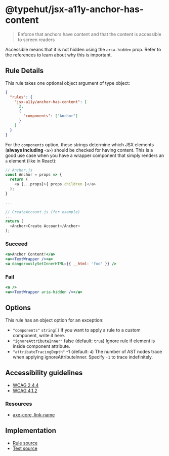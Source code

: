 # @typehut/jsx-a11y-anchor-has-content

> Enforce that anchors have content and that the content is accessible to screen readers

Accessible means that it is not hidden using the `aria-hidden` prop. Refer to the references to learn about why this is important.

## Rule Details

This rule takes one optional object argument of type object:

```json
{
  "rules": {
    "jsx-a11y/anchor-has-content": [
      2,
      {
        "components": ["Anchor"]
      }
    ]
  }
}
```

For the `components` option, these strings determine which JSX elements (**always including** `<a>`) should be checked for having content. This is a good use case when you have a wrapper component that simply renders an `a` element (like in React):

```js
// Anchor.js
const Anchor = props => {
  return (
    <a {...props}>{ props.children }</a>
  );
}

...

// CreateAccount.js (for example)
...
return (
  <Anchor>Create Account</Anchor>
);
```

### Succeed

```jsx
<a>Anchor Content!</a>
<a><TextWrapper /><a>
<a dangerouslySetInnerHTML={{ __html: 'foo' }} />
```

### Fail

```jsx
<a />
<a><TextWrapper aria-hidden /></a>
```

## Options

This rule has an object option for an exception:

- `"components"` `string[]` If you want to apply a rule to a custom component, write it here.
- `"ignoreAttributeInner"` false (default: `true`) Ignore rule if element is inside component attribute.
- `"attributeTracingDepth"` -1 (default: `4`) The number of AST nodes trace when applying ignoreAttributeInner. Specify `-1` to trace indefinitely.

## Accessibility guidelines

- [WCAG 2.4.4](https://www.w3.org/WAI/WCAG21/Understanding/link-purpose-in-context)
- [WCAG 4.1.2](https://www.w3.org/WAI/WCAG21/Understanding/name-role-value)

### Resources

- [axe-core, link-name](https://dequeuniversity.com/rules/axe/3.2/link-name)

## Implementation

- [Rule source](../../lib/rules/jsx-a11y-anchor-has-content.js)
- [Test source](../../tests/lib/rules/jsx-a11y-anchor-has-content.js)
